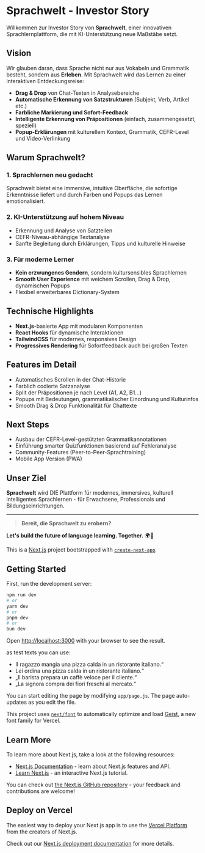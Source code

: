 # Sprachwelt - Investor Story

Willkommen zur Investor Story von **Sprachwelt**, einer innovativen Sprachlernplattform, die mit KI-Unterstützung neue Maßstäbe setzt.

## Vision
Wir glauben daran, dass Sprache nicht nur aus Vokabeln und Grammatik besteht, sondern aus **Erleben**. Mit Sprachwelt wird das Lernen zu einer interaktiven Entdeckungsreise:
- **Drag & Drop** von Chat-Texten in Analysebereiche
- **Automatische Erkennung von Satzstrukturen** (Subjekt, Verb, Artikel etc.)
- **Farbliche Markierung und Sofort-Feedback**
- **Intelligente Erkennung von Präpositionen** (einfach, zusammengesetzt, speziell)
- **Popup-Erklärungen** mit kulturellem Kontext, Grammatik, CEFR-Level und Video-Verlinkung

## Warum Sprachwelt?
### 1. Sprachlernen neu gedacht
Sprachwelt bietet eine immersive, intuitive Oberfläche, die sofortige Erkenntnisse liefert und durch Farben und Popups das Lernen emotionalisiert.

### 2. KI-Unterstützung auf hohem Niveau
- Erkennung und Analyse von Satzteilen
- CEFR-Niveau-abhängige Textanalyse
- Sanfte Begleitung durch Erklärungen, Tipps und kulturelle Hinweise

### 3. Für moderne Lerner
- **Kein erzwungenes Gendern**, sondern kultursensibles Sprachlernen
- **Smooth User Experience** mit weichem Scrollen, Drag & Drop, dynamischen Popups
- Flexibel erweiterbares Dictionary-System

## Technische Highlights
- **Next.js**-basierte App mit modularen Komponenten
- **React Hooks** für dynamische Interaktionen
- **TailwindCSS** für modernes, responsives Design
- **Progressives Rendering** für Sofortfeedback auch bei großen Texten

## Features im Detail
- Automatisches Scrollen in der Chat-Historie
- Farblich codierte Satzanalyse
- Split der Präpositionen je nach Level (A1, A2, B1...)
- Popups mit Bedeutungen, grammatikalischer Einordnung und Kulturinfos
- Smooth Drag & Drop Funktionalität für Chattexte

## Next Steps
- Ausbau der CEFR-Level-gestützten Grammatikannotationen
- Einführung smarter Quizfunktionen basierend auf Fehleranalyse
- Community-Features (Peer-to-Peer-Sprachtraining)
- Mobile App Version (PWA)

## Unser Ziel
**Sprachwelt** wird DIE Plattform für modernes, immersives, kulturell intelligentes Sprachlernen - für Erwachsene, Professionals und Bildungseinrichtungen.

---

> **Bereit, die Sprachwelt zu erobern?**

**Let's build the future of language learning. Together.** 🌍🚀



This is a [Next.js](https://nextjs.org) project bootstrapped with [`create-next-app`](https://github.com/vercel/next.js/tree/canary/packages/create-next-app).

## Getting Started

First, run the development server:

```bash
npm run dev
# or
yarn dev
# or
pnpm dev
# or
bun dev
```

Open [http://localhost:3000](http://localhost:3000) with your browser to see the result.

as test texts you can use: 
- Il ragazzo mangia una pizza calda in un ristorante italiano.“
- Lei ordina una pizza calda in un ristorante italiano.“
- „Il barista prepara un caffè veloce per il cliente.“
- „La signora compra dei fiori freschi al mercato.“


You can start editing the page by modifying `app/page.js`. The page auto-updates as you edit the file.

This project uses [`next/font`](https://nextjs.org/docs/app/building-your-application/optimizing/fonts) to automatically optimize and load [Geist](https://vercel.com/font), a new font family for Vercel.

## Learn More

To learn more about Next.js, take a look at the following resources:

- [Next.js Documentation](https://nextjs.org/docs) - learn about Next.js features and API.
- [Learn Next.js](https://nextjs.org/learn) - an interactive Next.js tutorial.

You can check out [the Next.js GitHub repository](https://github.com/vercel/next.js) - your feedback and contributions are welcome!

## Deploy on Vercel

The easiest way to deploy your Next.js app is to use the [Vercel Platform](https://vercel.com/new?utm_medium=default-template&filter=next.js&utm_source=create-next-app&utm_campaign=create-next-app-readme) from the creators of Next.js.

Check out our [Next.js deployment documentation](https://nextjs.org/docs/app/building-your-application/deploying) for more details.
